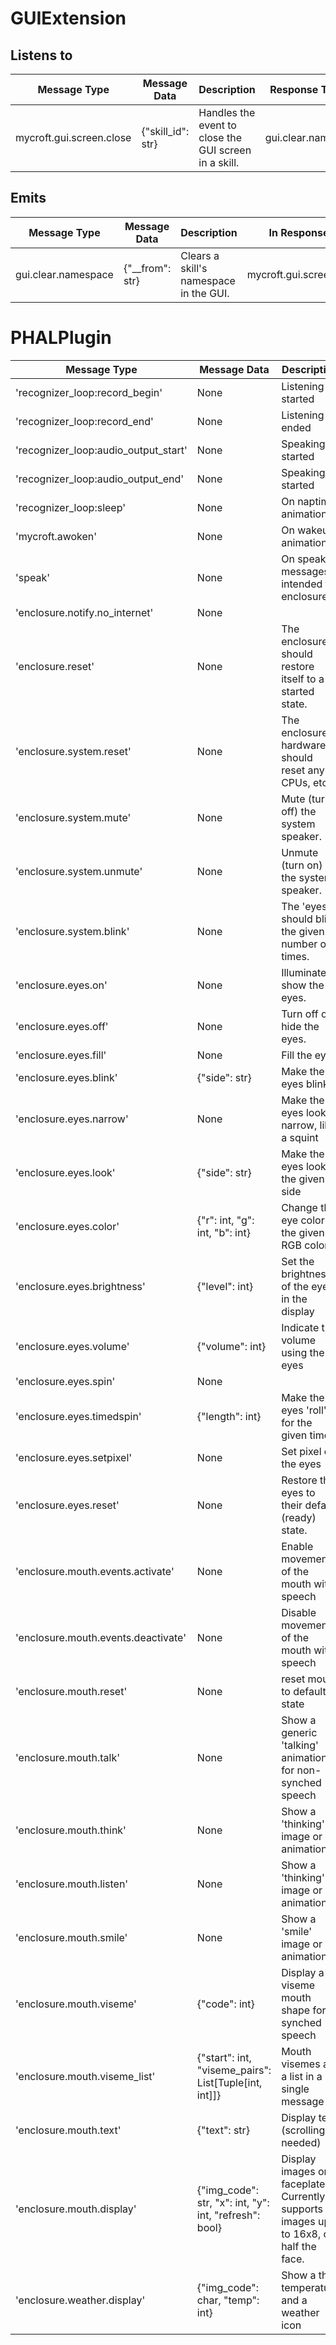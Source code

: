 # GUIExtension

## Listens to
| Message Type                | Message Data                    | Description                                             | Response Type(s)    | Handled by                   |
|-----------------------------|--------------------------------|---------------------------------------------------------|----------------------|------------------------------|
| mycroft.gui.screen.close    | {"skill_id": str}              | Handles the event to close the GUI screen in a skill.   | gui.clear.namespace  | self.handle_remove_namespace |

## Emits
| Message Type                | Message Data                    | Description                                            | In Response to           |
|-----------------------------|--------------------------------|---------------------------------------------------------|--------------------------|
| gui.clear.namespace         | {"__from": str}                | Clears a skill's namespace in the GUI.                  | mycroft.gui.screen.close |

# PHALPlugin

| Message Type                         | Message Data                                           | Description                                                                          |  Handled by                |
|--------------------------------------|--------------------------------------------------------|--------------------------------------------------------------------------------------|----------------------------|
| 'recognizer_loop:record_begin'       | None                                                   | Listening started                                                                    | `on_record_begin`          |
| 'recognizer_loop:record_end'         | None                                                   | Listening ended                                                                      | `on_record_end`            |
| 'recognizer_loop:audio_output_start' | None                                                   | Speaking started                                                                     | `on_audio_output_start`    |
| 'recognizer_loop:audio_output_end'   | None                                                   | Speaking started                                                                     | `on_audio_output_end`      |
| 'recognizer_loop:sleep'              | None                                                   | On naptime animation                                                                 | `on_sleep`                 |
| 'mycroft.awoken'                     | None                                                   | On wakeup animation                                                                  | `on_awake`                 |
| 'speak'                              | None                                                   | On speak messages, intended for enclosures                                           | `on_speak`                 |
| 'enclosure.notify.no_internet'       | None                                                   |                                                                                      | `on_no_internet`           |
| 'enclosure.reset'                    | None                                                   | The enclosure should restore itself to a started state.                              | `on_reset`                 |
| 'enclosure.system.reset'             | None                                                   | The enclosure hardware should reset any CPUs, etc.                                   | `on_system_reset`          |
| 'enclosure.system.mute'              | None                                                   | Mute (turn off) the system speaker.                                                  | `on_system_mute`           |
| 'enclosure.system.unmute'            | None                                                   | Unmute (turn on) the system speaker.                                                 | `on_system_unmute`         |
| 'enclosure.system.blink'             | None                                                   | The 'eyes' should blink the given number of times.                                   | `on_system_blink`          |
| 'enclosure.eyes.on'                  | None                                                   | Illuminate or show the eyes.                                                         | `on_eyes_on`               |
| 'enclosure.eyes.off'                 | None                                                   | Turn off or hide the eyes.                                                           | `on_eyes_off`              |
| 'enclosure.eyes.fill'                | None                                                   | Fill the eyes                                                                        | `on_eyes_fill`             |
| 'enclosure.eyes.blink'               | {"side": str}                                          | Make the eyes blink                                                                  | `on_eyes_blink`            |
| 'enclosure.eyes.narrow'              | None                                                   | Make the eyes look narrow, like a squint                                             | `on_eyes_narrow`           |
| 'enclosure.eyes.look'                | {"side": str}                                          | Make the eyes look to the given side                                                 | `on_eyes_look`             |
| 'enclosure.eyes.color'               | {"r": int, "g": int, "b": int}                         | Change the eye color to the given RGB color                                          | `on_eyes_color`            |
| 'enclosure.eyes.brightness'          | {"level": int}                                         | Set the brightness of the eyes in the display                                        | `on_eyes_brightness`       |
| 'enclosure.eyes.volume'              | {"volume": int}                                        | Indicate the volume using the eyes                                                   | `on_eyes_volume`           |
| 'enclosure.eyes.spin'                | None                                                   |                                                                                      | `on_eyes_spin`             |
| 'enclosure.eyes.timedspin'           | {"length": int}                                        | Make the eyes 'roll' for the given time                                              | `on_eyes_timed_spin`       |
| 'enclosure.eyes.setpixel'            | None                                                   | Set pixel on the eyes                                                                | `on_eyes_set_pixel`        |
| 'enclosure.eyes.reset'               | None                                                   | Restore the eyes to their default (ready) state.                                     | `on_eyes_reset`            |
| 'enclosure.mouth.events.activate'    | None                                                   | Enable movement of the mouth with speech                                             | `_activate_mouth_events`   |
| 'enclosure.mouth.events.deactivate'  | None                                                   | Disable movement of the mouth with speech                                            | `_deactivate_mouth_events` |
| 'enclosure.mouth.reset'              | None                                                   | reset mouth to default state                                                         | `on_display_reset`         |
| 'enclosure.mouth.talk'               | None                                                   | Show a generic 'talking' animation for non-synched speech                            | `on_talk`                  |
| 'enclosure.mouth.think'              | None                                                   | Show a 'thinking' image or animation                                                 | `on_think`                 |
| 'enclosure.mouth.listen'             | None                                                   | Show a 'thinking' image or animation                                                 | `on_listen`                |
| 'enclosure.mouth.smile'              | None                                                   | Show a 'smile' image or animation                                                    | `on_smile`                 |
| 'enclosure.mouth.viseme'             | {"code": int}                                          | Display a viseme mouth shape for synched speech                                      | `on_viseme`                |
| 'enclosure.mouth.viseme_list'        | {"start": int, "viseme_pairs": List[Tuple[int, int]]}  | Mouth visemes as a list in a single message                                          | `on_viseme_list`           |
| 'enclosure.mouth.text'               | {"text": str}                                          | Display text (scrolling as needed)                                                   | `on_text`                  |
| 'enclosure.mouth.display'            | {"img_code": str, "x": int, "y": int, "refresh": bool} | Display images on faceplate. Currently supports images up to 16x8, or half the face. | `on_display`               |
| 'enclosure.weather.display'          | {"img_code": char, "temp": int}                        | Show a the temperature and a weather icon                                            | `on_weather_display`       |
